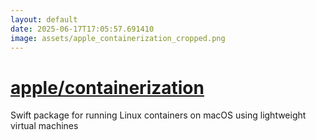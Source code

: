 ```yaml
---
layout: default
date: 2025-06-17T17:05:57.691410
image: assets/apple_containerization_cropped.png
---
```


# [apple/containerization](https://github.com/apple/containerization)

Swift package for running Linux containers on macOS using lightweight virtual machines
